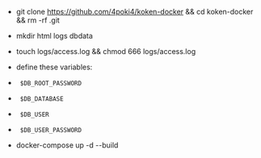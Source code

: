 * git clone https://github.com/4poki4/koken-docker && cd koken-docker && rm -rf .git
* mkdir html logs dbdata
* touch logs/access.log && chmod 666 logs/access.log

* define these variables:
*      $DB_ROOT_PASSWORD
*      $DB_DATABASE
*      $DB_USER
*      $DB_USER_PASSWORD

* docker-compose up -d --build

